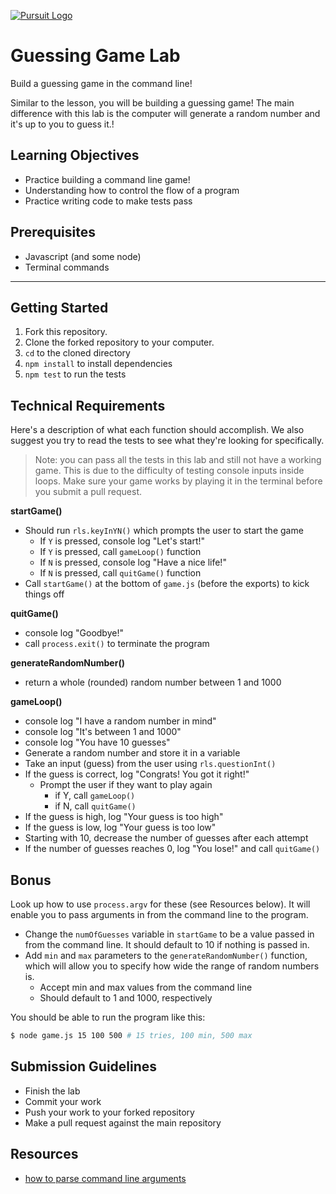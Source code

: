 [![Pursuit Logo](https://avatars1.githubusercontent.com/u/5825944?s=200&v=4)](https://pursuit.org)

# Guessing Game Lab

Build a guessing game in the command line!

Similar to the lesson, you will be building a guessing game! The main difference with this lab is the computer will generate a random number and it's up to you to guess it.!

## Learning Objectives

- Practice building a command line game!
- Understanding how to control the flow of a program
- Practice writing code to make tests pass

## Prerequisites

- Javascript (and some node)
- Terminal commands

---

## Getting Started

1. Fork this repository.
1. Clone the forked repository to your computer.
1. `cd` to the cloned directory
1. `npm install` to install dependencies
1. `npm test` to run the tests

## Technical Requirements

Here's a description of what each function should accomplish. We also suggest you try to read the tests to see what they're looking for specifically.

> Note: you can pass all the tests in this lab and still not have a working game. This is due to the difficulty of testing console inputs inside loops. Make sure your game works by playing it in the terminal before you submit a pull request.

**startGame()**

* Should run `rls.keyInYN()` which prompts the user to start the game
  * If `Y` is pressed, console log "Let's start!"
  * If `Y` is pressed, call `gameLoop()` function
  * If `N` is pressed, console log "Have a nice life!"
  * If `N` is pressed, call `quitGame()` function
* Call `startGame()` at the bottom of `game.js` (before the exports) to kick things off

**quitGame()**

* console log "Goodbye!"
* call `process.exit()` to terminate the program

**generateRandomNumber()**

* return a whole (rounded) random number between 1 and 1000

**gameLoop()**

* console log "I have a random number in mind"
* console log "It's between 1 and 1000"
* console log "You have 10 guesses"
* Generate a random number and store it in a variable
* Take an input (guess) from the user using `rls.questionInt()`
* If the guess is correct, log "Congrats! You got it right!"
  * Prompt the user if they want to play again
    * if Y, call `gameLoop()`
    * if N, call `quitGame()`
* If the guess is high, log "Your guess is too high"
* If the guess is low, log "Your guess is too low"
* Starting with 10, decrease the number of guesses after each attempt
* If the number of guesses reaches 0, log "You lose!" and call `quitGame()`


## Bonus

Look up how to use `process.argv` for these (see Resources below). It will enable you to pass arguments in from the command line to the program.

* Change the `numOfGuesses` variable in `startGame` to be a value passed in from the command line. It should default to 10 if nothing is passed in.
* Add `min` and `max` parameters to the `generateRandomNumber()` function, which will allow you to specify how wide the range of random numbers is.
  * Accept min and max values from the command line
  * Should default to 1 and 1000, respectively

You should be able to run the program like this:

```bash
$ node game.js 15 100 500 # 15 tries, 100 min, 500 max
```

## Submission Guidelines

- Finish the lab
- Commit your work
- Push your work to your forked repository
- Make a pull request against the main repository 

## Resources

- [how to parse command line arguments](https://nodejs.org/en/knowledge/command-line/how-to-parse-command-line-arguments/)
